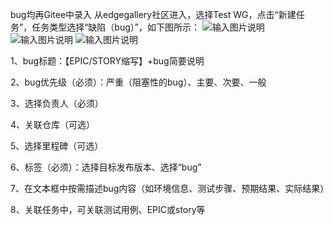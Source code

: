 bug均再Gitee中录入
从edgegallery社区进入，选择Test WG，点击“新建任务”，任务类型选择“缺陷（bug）”，如下图所示：
![输入图片说明](https://images.gitee.com/uploads/images/2020/0921/113202_f21bc0fd_7529853.png "屏幕截图.png")
![输入图片说明](https://images.gitee.com/uploads/images/2020/0921/113308_853dd925_7529853.png "屏幕截图.png")
![输入图片说明](https://images.gitee.com/uploads/images/2020/0921/113106_a04c1f9c_7529853.png "屏幕截图.png")

1、bug标题：【EPIC/STORY缩写】+bug简要说明

2、bug优先级（必须）：严重（阻塞性的bug）、主要、次要、一般

3、选择负责人（必须）

4、关联仓库（可选）

5、选择里程碑（可选）

6、标签（必须）：选择目标发布版本、选择“bug”

7、在文本框中按需描述bug内容（如环境信息、测试步骤、预期结果、实际结果）

8、关联任务中，可关联测试用例、EPIC或story等